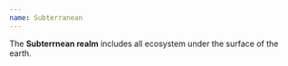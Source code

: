 ```yaml
---
name: Subterranean
---
```


The **Subterrnean realm** includes all ecosystem under the surface of the earth.

